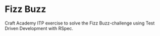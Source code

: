 # Fizz Buzz
Craft Academy ITP exercise to solve the Fizz Buzz-challenge using Test Driven Development with RSpec.